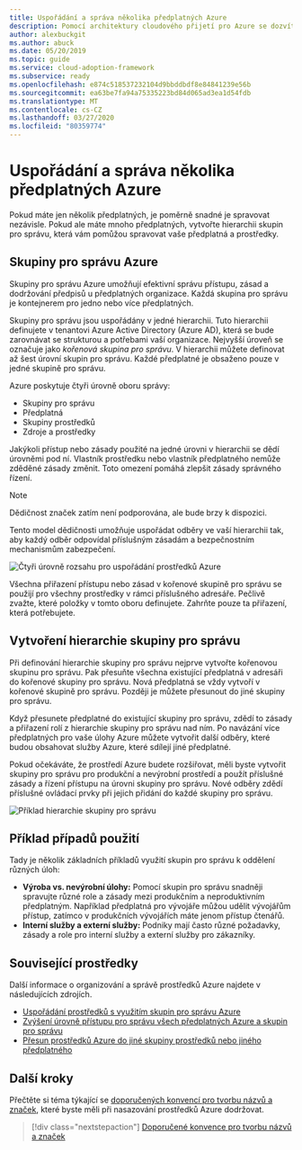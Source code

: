 ```yaml
---
title: Uspořádání a správa několika předplatných Azure
description: Pomocí architektury cloudového přijetí pro Azure se dozvíte, jak vytvořit hierarchii skupiny pro správu, která zjednodušuje správu předplatných a prostředků.
author: alexbuckgit
ms.author: abuck
ms.date: 05/20/2019
ms.topic: guide
ms.service: cloud-adoption-framework
ms.subservice: ready
ms.openlocfilehash: e874c518537232104d9bbddbdf8e84841239e56b
ms.sourcegitcommit: ea63be7fa94a75335223bd84d065ad3ea1d54fdb
ms.translationtype: MT
ms.contentlocale: cs-CZ
ms.lasthandoff: 03/27/2020
ms.locfileid: "80359774"
---
```

# <a name="organize-and-manage-multiple-azure-subscriptions"></a>Uspořádání a správa několika předplatných Azure

Pokud máte jen několik předplatných, je poměrně snadné je spravovat nezávisle. Pokud ale máte mnoho předplatných, vytvořte hierarchii skupin pro správu, která vám pomůžou spravovat vaše předplatná a prostředky.

## <a name="azure-management-groups"></a>Skupiny pro správu Azure

Skupiny pro správu Azure umožňují efektivní správu přístupu, zásad a dodržování předpisů u předplatných organizace. Každá skupina pro správu je kontejnerem pro jedno nebo více předplatných.

Skupiny pro správu jsou uspořádány v jedné hierarchii. Tuto hierarchii definujete v tenantovi Azure Active Directory (Azure AD), která se bude zarovnávat se strukturou a potřebami vaší organizace. Nejvyšší úroveň se označuje jako *kořenová skupina pro správu*. V hierarchii můžete definovat až šest úrovní skupin pro správu. Každé předplatné je obsaženo pouze v jedné skupině pro správu.

Azure poskytuje čtyři úrovně oboru správy:

- Skupiny pro správu
- Předplatná
- Skupiny prostředků
- Zdroje a prostředky

Jakýkoli přístup nebo zásady použité na jedné úrovni v hierarchii se dědí úrovněmi pod ní. Vlastník prostředku nebo vlastník předplatného nemůže zděděné zásady změnit. Toto omezení pomáhá zlepšit zásady správného řízení.

> [!NOTE]
> Dědičnost značek zatím není podporována, ale bude brzy k dispozici.

Tento model dědičnosti umožňuje uspořádat odběry ve vaší hierarchii tak, aby každý odběr odpovídal příslušným zásadám a bezpečnostním mechanismům zabezpečení.

![Čtyři úrovně rozsahu pro uspořádání prostředků Azure](../../ready/azure-setup-guide/media/organize-resources/scope-levels.png)

Všechna přiřazení přístupu nebo zásad v kořenové skupině pro správu se použijí pro všechny prostředky v rámci příslušného adresáře. Pečlivě zvažte, které položky v tomto oboru definujete. Zahrňte pouze ta přiřazení, která potřebujete.

## <a name="create-your-management-group-hierarchy"></a>Vytvoření hierarchie skupiny pro správu

Při definování hierarchie skupiny pro správu nejprve vytvořte kořenovou skupinu pro správu. Pak přesuňte všechna existující předplatná v adresáři do kořenové skupiny pro správu. Nová předplatná se vždy vytvoří v kořenové skupině pro správu. Později je můžete přesunout do jiné skupiny pro správu.

Když přesunete předplatné do existující skupiny pro správu, zdědí to zásady a přiřazení rolí z hierarchie skupiny pro správu nad ním. Po navázání více předplatných pro vaše úlohy Azure můžete vytvořit další odběry, které budou obsahovat služby Azure, které sdílejí jiné předplatné.

Pokud očekáváte, že prostředí Azure budete rozšiřovat, měli byste vytvořit skupiny pro správu pro produkční a nevýrobní prostředí a použít příslušné zásady a řízení přístupu na úrovni skupiny pro správu. Nové odběry zdědí příslušné ovládací prvky při jejich přidání do každé skupiny pro správu.

![Příklad hierarchie skupiny pro správu](../../_images/ready/management-group-hierarchy-v2.png)

## <a name="example-use-cases"></a>Příklad případů použití

Tady je několik základních příkladů využití skupin pro správu k oddělení různých úloh:

- **Výroba vs. nevýrobní úlohy:** Pomocí skupin pro správu snadněji spravujte různé role a zásady mezi produkčním a neproduktivním předplatným. Například předplatná pro vývojáře můžou udělit vývojářům přístup, zatímco v produkčních vývojářích máte jenom přístup čtenářů.
- **Interní služby a externí služby:** Podniky mají často různé požadavky, zásady a role pro interní služby a externí služby pro zákazníky.

## <a name="related-resources"></a>Související prostředky

Další informace o organizování a správě prostředků Azure najdete v následujících zdrojích.

- [Uspořádání prostředků s využitím skupin pro správu Azure](https://docs.microsoft.com/azure/governance/management-groups)
- [Zvýšení úrovně přístupu pro správu všech předplatných Azure a skupin pro správu](https://docs.microsoft.com/azure/role-based-access-control/elevate-access-global-admin)
- [Přesun prostředků Azure do jiné skupiny prostředků nebo jiného předplatného](https://docs.microsoft.com/azure/azure-resource-manager/resource-group-move-resources)

## <a name="next-steps"></a>Další kroky

Přečtěte si téma týkající se [doporučených konvencí pro tvorbu názvů a značek](./naming-and-tagging.md), které byste měli při nasazování prostředků Azure dodržovat.

> [!div class="nextstepaction"]
> [Doporučené konvence pro tvorbu názvů a značek](./naming-and-tagging.md)
